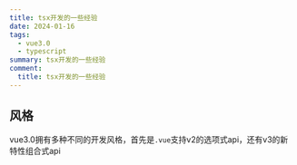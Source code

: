```yaml
---
title: tsx开发的一些经验
date: 2024-01-16
tags: 
  - vue3.0 
  - typescript
summary: tsx开发的一些经验
comment:
  title: tsx开发的一些经验
---
```


## 风格
vue3.0拥有多种不同的开发风格，首先是`.vue`支持v2的选项式api，还有v3的新特性组合式api